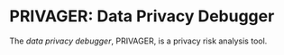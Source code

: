 # PRIVAGER: Data Privacy Debugger

The _data privacy debugger_, PRIVAGER, is a privacy risk analysis tool.



